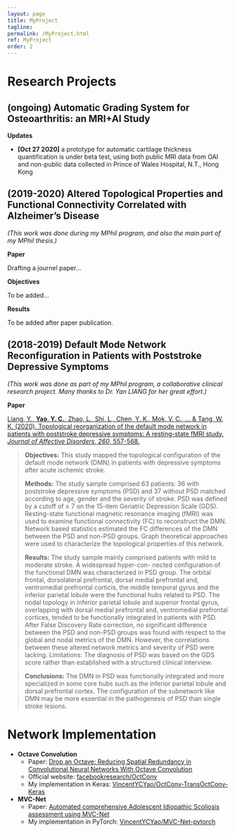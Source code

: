 ```yaml
---
layout: page 
title: MyProject
tagline: 
permalink: /MyProject.html
ref: MyProject 
order: 2
---
```




# Research Projects

## (ongoing) Automatic Grading System for Osteoarthritis: an MRI+AI Study

**Updates**

* **[Oct 27 2020]** a prototype for automatic cartilage thickness quantification is under beta test, using both public MRI data from OAI and non-public data collected in Prince of Wales Hospital, N.T., Hong Kong



## (2019-2020) Altered Topological Properties and Functional Connectivity Correlated with Alzheimer’s Disease

*(This work was done during my MPhil program, and also the main part of my MPhil thesis.)*

**Paper**

Drafting a journel paper...

**Objectives**

To be added...

**Results**

To be added after paper publication.



## (2018-2019) Default Mode Network Reconfiguration in Patients with Poststroke Depressive Symptoms

*(This work was done as part of my MPhil program, a collaborative clinical research project. Many thanks to Dr. Yan LIANG for her great effort.)*

**Paper**

[Liang, Y., **Yao, Y. C.**, Zhao, L., Shi, L., Chen, Y. K., Mok, V. C., ... & Tang, W. K. (2020). Topological reorganization of the default mode network in patients with poststroke depressive symptoms: A resting-state fMRI study. *Journal of Affective Disorders*, *260*, 557-568.](https://www.sciencedirect.com/science/article/pii/S0165032719302915)

> **Objectives:** This study mapped the topological configuration of the default mode network (DMN) in patients with depressive symptoms after acute ischemic stroke.
>
> **Methods:** The study sample comprised 63 patients: 36 with poststroke depressive symptoms (PSD) and 37 without PSD matched according to age, gender and the severity of stroke. PSD was defined by a cutoff of ≥ 7 on the 15-item Geriatric Depression Scale (GDS). Resting-state functional magnetic resonance imaging (fMRI) was used to examine functional connectivity (FC) to reconstruct the DMN. Network based statistics estimated the FC differences of the DMN between the PSD and non-PSD groups. Graph theoretical approaches were used to characterize the topological properties of this network.
>
> **Results:** The study sample mainly comprised patients with mild to moderate stroke. A widespread hyper-con- nected configuration of the functional DMN was characterized in PSD group. The orbital frontal, dorsolateral prefrontal, dorsal medial prefrontal and, ventromedial prefrontal corticis, the middle temporal gyrus and the inferior parietal lobule were the functional hubs related to PSD. The nodal topology in inferior parietal lobule and superior frontal gyrus, overlapping with dorsal medial prefrontal and, ventromedial prefrontal cortices, tended to be functionally integrated in patients with PSD. After False Discovery Rate correction, no significant difference between the PSD and non-PSD groups was found with respect to the global and nodal metrics of the DMN. However, the correlations between these altered network metrics and severity of PSD were lacking. Limitations: The diagnosis of PSD was based on the GDS score rather than established with a structured clinical interview.
>
> **Conclusions:** The DMN in PSD was functionally integrated and more specialized in some core hubs such as the inferior parietal lobule and dorsal prefrontal cortex. The configuration of the subnetwork like DMN may be more essential in the pathogenesis of PSD than single stroke lesions.

# Network Implementation

* **Octave Convolution**
  * Paper: [Drop an Octave: Reducing Spatial Redundancy in Convolutional Neural Networks With Octave Convolution](https://ieeexplore.ieee.org/document/9010309)
  * Official website: [facebookresearch/OctConv](https://github.com/facebookresearch/OctConv)
  * My implementation in Keras: [VincentYCYao/OctConv-TransOctConv-Keras](https://github.com/VincentYCYao/OctConv-TransOctConv-Keras)
* **MVC-Net**
  * Paper: [Automated comprehensive Adolescent Idiopathic Scoliosis assessment using MVC-Net](https://www.sciencedirect.com/science/article/pii/S1361841518302871)
  * My implementation in PyTorch: [VincentYCYao/MVC-Net-pytorch](https://github.com/VincentYCYao/MVC-Net-pytorch)

